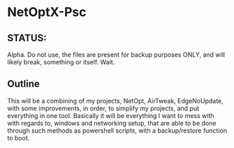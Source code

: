 # NetOptX-Psc
## STATUS:
Alpha. Do not use, the files are present for backup purposes ONLY, and will likely break, something or itself. Wait.

## Outline
This will be a combining of my projects, NetOpt, AirTweak, EdgeNoUpdate, with some improvements, in order, to simplify my projects, and put everything in one tool. Basically it will be everything I want to mess with with regards to, windows and networking setup, that are able to be done through such methods as powershell scripts, with a backup/restore function to boot.



